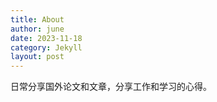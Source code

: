 ```yaml
---
title: About
author: june
date: 2023-11-18
category: Jekyll
layout: post
---
```


日常分享国外论文和文章，分享工作和学习的心得。
